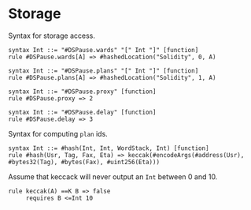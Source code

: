 # Storage

Syntax for storage access.

```k
syntax Int ::= "#DSPause.wards" "[" Int "]" [function]
rule #DSPause.wards[A] => #hashedLocation("Solidity", 0, A)

syntax Int ::= "#DSPause.plans" "[" Int "]" [function]
rule #DSPause.plans[A] => #hashedLocation("Solidity", 1, A)

syntax Int ::= "#DSPause.proxy" [function]
rule #DSPause.proxy => 2

syntax Int ::= "#DSPause.delay" [function]
rule #DSPause.delay => 3
```

Syntax for computing `plan` ids.

```k
syntax Int ::= #hash(Int, Int, WordStack, Int) [function]
rule #hash(Usr, Tag, Fax, Eta) => keccak(#encodeArgs(#address(Usr), #bytes32(Tag), #bytes(Fax), #uint256(Eta)))
```

Assume that keccack will never output an `Int` between 0 and 10.

```k
rule keccak(A) ==K B => false
     requires B <=Int 10
```

